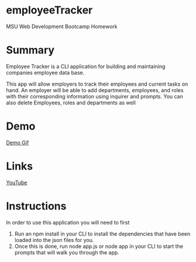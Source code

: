 # employeeTracker
MSU Web Development Bootcamp Homework

# Summary 
Employee Tracker is a CLI application for building and maintaining companies employee data base. 

This app will allow employers to track their employees and current tasks on hand.
An employer will be able to add departments, employees, and roles with their corresponding information using inquirer and prompts. You can also delete Employees, roles and departments as well


# Demo

[Demo Gif](https://github.com/emkaygru/employeeTracker/blob/main/assets/demo.gif)


# Links
[YouTube](https://youtu.be/7cA52kfYAt8)


# Instructions 
In order to use this application you will need to first
1.  Run an npm install in your CLI to install the dependencies that have been loaded into the json files for you. 
2. Once this is done, run node app.js or node app in your CLI to start the prompts that will walk you through the app. 


